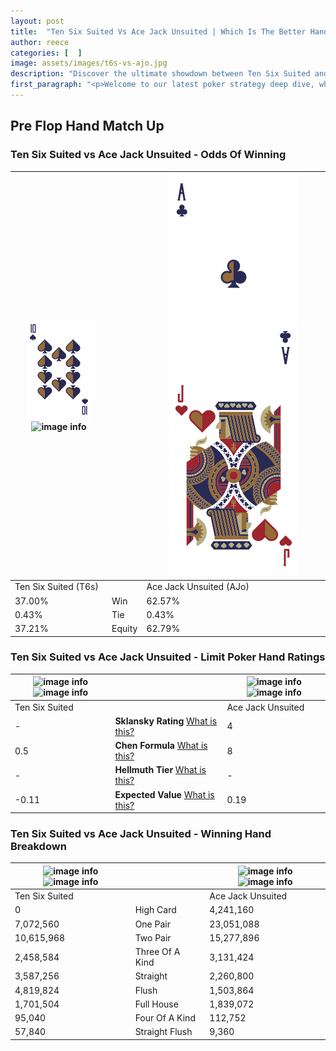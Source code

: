 ```yaml
---
layout: post
title:  "Ten Six Suited Vs Ace Jack Unsuited | Which Is The Better Hand In Poker? A Complete Guide"
author: reece
categories: [  ]
image: assets/images/t6s-vs-ajo.jpg
description: "Discover the ultimate showdown between Ten Six Suited and Ace Jack Unsuited in poker! Uncover the odds, strategies, and scenarios where one hand triumphs over the other. Get ready to up your poker game with this thrilling analysis."
first_paragraph: "<p>Welcome to our latest poker strategy deep dive, where we're pitting two distinct hands against each other in a high-stakes showdown: Ten Six Suited vs Ace Jack Unsuited.</p><p>In the dynamic world of poker, every decision counts, and knowing which hand holds the upper hand is key to your success at the table.</p><p>In this article, we'll dissect these two hands, explore the scenarios where one dominates the other, and equip you with the knowledge to make strategic choices that can tip the odds in your favor.</p><p>Get ready to unravel the intriguing dynamics of these poker hands and elevate your game to new heights.</p>"
---
```




[comment]: # (sp0)

## Pre Flop Hand Match Up

<div class="table hand-ratings" markdown="1"> 



### Ten Six Suited vs Ace Jack Unsuited - Odds Of Winning


    
| ![image info](assets/images/hand1/T.png) ![image info](assets/images/hand1/6s.png) |  | ![image info](assets/images/hand2/A.png) ![image info](assets/images/hand2/jo.png) |
| -------- | -------- | -------- |
| Ten Six Suited (T6s) |  | Ace Jack Unsuited (AJo) |
| 37.00% | Win | 62.57% |
| 0.43% | Tie | 0.43% |
| 37.21% | Equity | 62.79% |




[comment]: # (sp1)



### Ten Six Suited vs Ace Jack Unsuited - Limit Poker Hand Ratings


    
| ![image info](https://www.riverpairs.com/assets/images/hand1/T.png) ![image info](https://www.riverpairs.com/assets/images/hand1/6s.png) |  | ![image info](https://www.riverpairs.com/assets/images/hand2/A.png) ![image info](https://www.riverpairs.com/assets/images/hand2/jo.png) |
| -------- | -------- | -------- |
| Ten Six Suited |  | Ace Jack Unsuited |
| - | **Sklansky Rating** [What is this?](/sklansky-rating-explained) | 4 |
| 0.5 | **Chen Formula** [What is this?](/chen-formula-explained) | 8 |
| - | **Hellmuth Tier** [What is this?](/Hellmuth-tier-explained) | - |
| -0.11 | **Expected Value** [What is this?](/expected-value-explained) | 0.19 |




[comment]: # (sp2)



### Ten Six Suited vs Ace Jack Unsuited - Winning Hand Breakdown


    
| ![image info](https://www.riverpairs.com/assets/images/hand1/T.png) ![image info](https://www.riverpairs.com/assets/images/hand1/6s.png) |  | ![image info](https://www.riverpairs.com/assets/images/hand2/A.png) ![image info](https://www.riverpairs.com/assets/images/hand2/jo.png) |
| -------- | -------- | -------- |
| Ten Six Suited |  | Ace Jack Unsuited |
| 0 | High Card | 4,241,160 |
| 7,072,560 | One Pair | 23,051,088 |
| 10,615,968 | Two Pair | 15,277,896 |
| 2,458,584 | Three Of A Kind | 3,131,424 |
| 3,587,256 | Straight | 2,260,800 |
| 4,819,824 | Flush | 1,503,864 |
| 1,701,504 | Full House | 1,839,072 |
| 95,040 | Four Of A Kind | 112,752 |
| 57,840 | Straight Flush | 9,360 |




[comment]: # (sp3)



</div>

[comment]: # (sp4)



[comment]: # (sp5)

